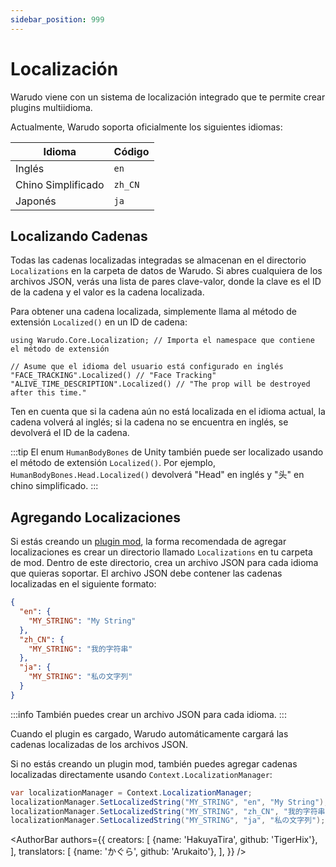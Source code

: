 ```yaml
---
sidebar_position: 999
---
```


# Localización

Warudo viene con un sistema de localización integrado que te permite crear plugins multiidioma.

Actualmente, Warudo soporta oficialmente los siguientes idiomas:

| Idioma             | Código  |
|--------------------|---------|
| Inglés             | `en`    |
| Chino Simplificado | `zh_CN` |
| Japonés            | `ja`    |

## Localizando Cadenas

Todas las cadenas localizadas integradas se almacenan en el directorio `Localizations` en la carpeta de datos de Warudo. Si abres cualquiera de los archivos JSON, verás una lista de pares clave-valor, donde la clave es el ID de la cadena y el valor es la cadena localizada.

Para obtener una cadena localizada, simplemente llama al método de extensión `Localized()` en un ID de cadena:

```
using Warudo.Core.Localization; // Importa el namespace que contiene el método de extensión

// Asume que el idioma del usuario está configurado en inglés
"FACE_TRACKING".Localized() // "Face Tracking"
"ALIVE_TIME_DESCRIPTION".Localized() // "The prop will be destroyed after this time."
```

Ten en cuenta que si la cadena aún no está localizada en el idioma actual, la cadena volverá al inglés; si la cadena no se encuentra en inglés, se devolverá el ID de la cadena.

:::tip
El enum `HumanBodyBones` de Unity también puede ser localizado usando el método de extensión `Localized()`. Por ejemplo, `HumanBodyBones.Head.Localized()` devolverá "Head" en inglés y "头" en chino simplificado.
:::

## Agregando Localizaciones

Si estás creando un [plugin mod](../plugin-mod), la forma recomendada de agregar localizaciones es crear un directorio llamado `Localizations` en tu carpeta de mod. Dentro de este directorio, crea un archivo JSON para cada idioma que quieras soportar. El archivo JSON debe contener las cadenas localizadas en el siguiente formato:

```json
{
  "en": {
    "MY_STRING": "My String"
  },
  "zh_CN": {
    "MY_STRING": "我的字符串"
  },
  "ja": {
    "MY_STRING": "私の文字列"
  }
}
```

:::info
También puedes crear un archivo JSON para cada idioma.
:::

Cuando el plugin es cargado, Warudo automáticamente cargará las cadenas localizadas de los archivos JSON.

Si no estás creando un plugin mod, también puedes agregar cadenas localizadas directamente usando `Context.LocalizationManager`:

```csharp
var localizationManager = Context.LocalizationManager;
localizationManager.SetLocalizedString("MY_STRING", "en", "My String");
localizationManager.SetLocalizedString("MY_STRING", "zh_CN", "我的字符串");
localizationManager.SetLocalizedString("MY_STRING", "ja", "私の文字列");
```

<AuthorBar authors={{
creators: [
{name: 'HakuyaTira', github: 'TigerHix'},
],
translators: [
{name: 'かぐら', github: 'Arukaito'},
],
}} />
